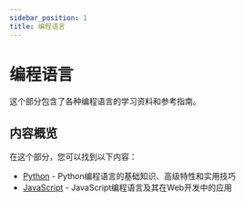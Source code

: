 ```yaml
---
sidebar_position: 1
title: 编程语言
---
```


# 编程语言

这个部分包含了各种编程语言的学习资料和参考指南。

## 内容概览

在这个部分，您可以找到以下内容：

- [Python](./python.md) - Python编程语言的基础知识、高级特性和实用技巧
- [JavaScript](./javascript.md) - JavaScript编程语言及其在Web开发中的应用 